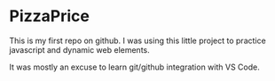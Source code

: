 # PizzaPrice
This is my first repo on github. I was using this little project to practice javascript and dynamic web elements. 

It was mostly an excuse to learn git/github integration with VS Code.
